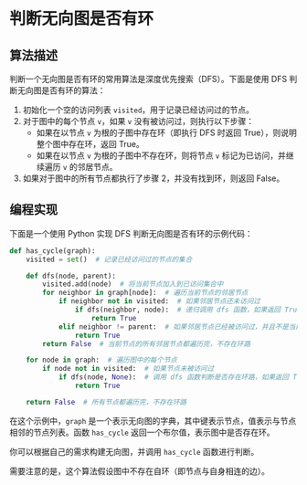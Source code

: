 # 判断无向图是否有环

## 算法描述

判断一个无向图是否有环的常用算法是深度优先搜索（DFS）。下面是使用 DFS 判断无向图是否有环的算法：

1. 初始化一个空的访问列表 `visited`，用于记录已经访问过的节点。
2. 对于图中的每个节点 `v`，如果 `v` 没有被访问过，则执行以下步骤：
   - 如果在以节点 `v` 为根的子图中存在环（即执行 DFS 时返回 True），则说明整个图中存在环，返回 True。
   - 如果在以节点 `v` 为根的子图中不存在环，则将节点 `v` 标记为已访问，并继续遍历 `v` 的邻居节点。
3. 如果对于图中的所有节点都执行了步骤 2，并没有找到环，则返回 False。

## 编程实现

下面是一个使用 Python 实现 DFS 判断无向图是否有环的示例代码：

```python
def has_cycle(graph):
    visited = set()  # 记录已经访问过的节点的集合

    def dfs(node, parent):
        visited.add(node)  # 将当前节点加入到已访问集合中
        for neighbor in graph[node]:  # 遍历当前节点的邻居节点
            if neighbor not in visited:  # 如果邻居节点还未访问过
                if dfs(neighbor, node):  # 递归调用 dfs 函数，如果返回 True 表示存在环路
                    return True
            elif neighbor != parent:  # 如果邻居节点已经被访问过，并且不是当前节点的父节点，则说明存在环路
                return True
        return False  # 当前节点的所有邻居节点都遍历完，不存在环路

    for node in graph:  # 遍历图中的每个节点
        if node not in visited:  # 如果节点未被访问过
            if dfs(node, None):  # 调用 dfs 函数判断是否存在环路，如果返回 True 表示存在环路
                return True

    return False  # 所有节点都遍历完，不存在环路
```

在这个示例中，`graph` 是一个表示无向图的字典，其中键表示节点，值表示与节点相邻的节点列表。函数 `has_cycle` 返回一个布尔值，表示图中是否存在环。

你可以根据自己的需求构建无向图，并调用 `has_cycle` 函数进行判断。

需要注意的是，这个算法假设图中不存在自环（即节点与自身相连的边）。

